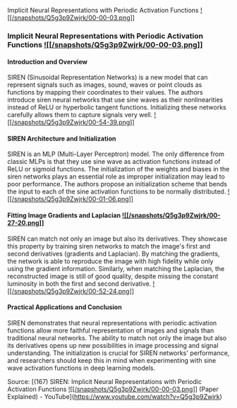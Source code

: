 Implicit Neural Representations with Periodic Activation Functions [![[/snapshots/Q5g3p9Zwjrk/00-00-03.png]]](<https://youtu.be/Q5g3p9Zwjrk?t=0s>)
### Implicit Neural Representations with Periodic Activation Functions  [![[/snapshots/Q5g3p9Zwjrk/00-00-03.png]]](<https://youtu.be/Q5g3p9Zwjrk?t=0s>)
#### Introduction and Overview
SIREN (Sinusoidal Representation Networks) is a new model that can represent signals such as images, sound, waves or point clouds as functions by mapping their coordinates to their values. The authors introduce siren neural networks that use sine waves as their nonlinearities instead of ReLU or hyperbolic tangent functions. Initializing these networks carefully allows them to capture signals very well. [![[/snapshots/Q5g3p9Zwjrk/00-54-39.png]]](<https://youtu.be/Q5g3p9Zwjrk?t=3276s>)

#### SIREN Architecture and Initialization
SIREN is an MLP (Multi-Layer Perceptron) model. The only difference from classic MLPs is that they use sine wave as activation functions instead of ReLU or sigmoid functions. The initialization of the weights and biases in the siren networks plays an essential role as improper initialization may lead to poor performance. The authors propose an initialization scheme that bends the input to each of the sine activation functions to be normally distributed. [![[/snapshots/Q5g3p9Zwjrk/00-01-06.png]]](<https://youtu.be/Q5g3p9Zwjrk?t=62s>)

#### Fitting Image Gradients and Laplacian [![[/snapshots/Q5g3p9Zwjrk/00-27-20.png]]](<https://youtu.be/Q5g3p9Zwjrk?t=1638s>)
SIREN can match not only an image but also its derivatives. They showcase this property by training siren networks to match the image's first and second derivatives (gradients and Laplacian). By matching the gradients, the network is able to reproduce the image with high fidelity while only using the gradient information. Similarly, when matching the Laplacian, the reconstructed image is still of good quality, despite missing the constant luminosity in both the first and second derivative. [![[/snapshots/Q5g3p9Zwjrk/00-52-24.png]]](<https://youtu.be/Q5g3p9Zwjrk?t=3139s>)

#### Practical Applications and Conclusion
SIREN demonstrates that neural representations with periodic activation functions allow more faithful representation of images and signals than traditional neural networks. The ability to match not only the image but also its derivatives opens up new possibilities in image processing and signal understanding. The initialization is crucial for SIREN networks' performance, and researchers should keep this in mind when experimenting with sine wave activation functions in deep learning models. 

Source: [(167) SIREN: Implicit Neural Representations with Periodic Activation Functions [![[/snapshots/Q5g3p9Zwjrk/00-00-03.png]]](<https://youtu.be/Q5g3p9Zwjrk?t=0s>) (Paper Explained) - YouTube](https://www.youtube.com/watch?v=Q5g3p9Zwjrk)
